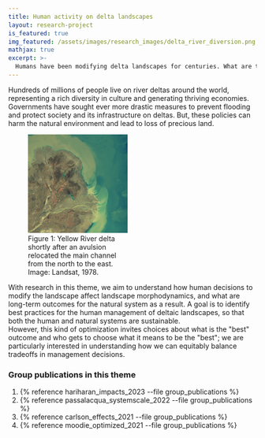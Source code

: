 ```yaml
---
title: Human activity on delta landscapes
layout: research-project
is_featured: true
img_featured: /assets/images/research_images/delta_river_diversion.png
mathjax: true
excerpt: >-
  Humans have been modifying delta landscapes for centuries. What are the cumulative impacts of this management and how can we best manage deltas into the future?
---
```




Hundreds of millions of people live on river deltas around the world, representing a rich diversity in culture and generating thriving economies.
Governments have sought ever more drastic measures to prevent flooding and protect society and its infrastructure on deltas.
But, these policies can harm the natural environment and lead to loss of precious land.

<figure style="width: 40%" class="float-right">
  <img src="/assets/images/research_images/delta_river_diversion.png" alt="">
  <figcaption>Figure 1: Yellow River delta shortly after an avulsion relocated the main channel from the north to the east. Image: Landsat, 1978.</figcaption>
</figure> 


With research in this theme, we aim to understand how human decisions to modify the landscape affect landscape morphodynamics, and what are long-term outcomes for the natural system as a result.
A goal is to identify best practices for the human management of deltaic landscapes, so that both the human and natural systems are sustainable.  
However, this kind of optimization invites choices about what is the "best" outcome and who gets to choose what it means to be the "best"; we are particularly interested in  understanding how we can equitably balance tradeoffs in management decisions. 







### Group publications in this theme

1. {% reference hariharan_impacts_2023 --file group_publications %}
1. {% reference passalacqua_systemscale_2022 --file group_publications %}
1. {% reference carlson_effects_2021 --file group_publications %}
1. {% reference moodie_optimized_2021 --file group_publications %}


